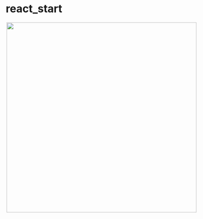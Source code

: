 # react_start
<div id="header" align="center">
  <img src="https://miro.medium.com/v2/resize:fit:1358/1*a-HMmQFQNC76zCZBZfFgJg.gif" width="500"/>
</div>
